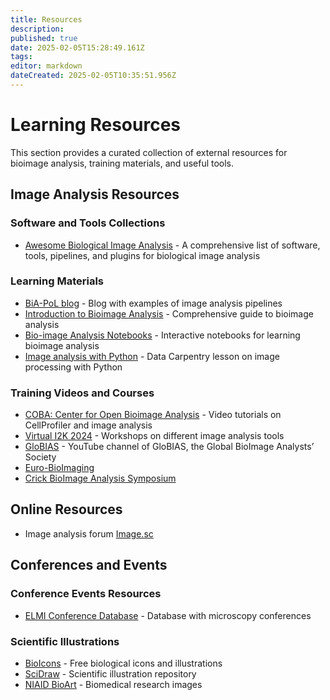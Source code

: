 ```yaml
---
title: Resources
description: 
published: true
date: 2025-02-05T15:28:49.161Z
tags: 
editor: markdown
dateCreated: 2025-02-05T10:35:51.956Z
---
```


# Learning Resources

This section provides a curated collection of external resources for bioimage analysis, training materials, and useful tools.

## Image Analysis Resources

### Software and Tools Collections
- [Awesome Biological Image Analysis](https://github.com/hallvaaw/awesome-biological-image-analysis) - A comprehensive list of software, tools, pipelines, and plugins for biological image analysis

### Learning Materials
- [BiA-PoL blog](https://biapol.github.io/blog/) - Blog with examples of image analysis pipelines
- [Introduction to Bioimage Analysis](https://bioimagebook.github.io/) - Comprehensive guide to bioimage analysis
- [Bio-image Analysis Notebooks](https://www.maths.dundee.ac.uk/biaimaging/) - Interactive notebooks for learning bioimage analysis
- [Image analysis with Python](https://datacarpentry.github.io/image-processing/) - Data Carpentry lesson on image processing with Python

### Training Videos and Courses
- [COBA: Center for Open Bioimage Analysis](https://www.youtube.com/@cobacenter) - Video tutorials on CellProfiler and image analysis
- [Virtual I2K 2024](https://www.youtube.com/@I2KConference) - Workshops on different image analysis tools
- [GloBIAS](https://www.youtube.com/@globias) -  YouTube channel of GloBIAS, the Global BioImage Analysts’ Society
- [Euro-BioImaging](https://www.youtube.com/@EuroBioImagingCommunication/videos)
- [Crick BioImage Analysis Symposium](https://www.youtube.com/channel/UCJg0WSdg1vOZFEduBF1VX4Q)

## Online Resources
- Image analysis forum [Image.sc](https://forum.image.sc/)

## Conferences and Events

### Conference Events Resources
- [ELMI Conference Database](https://elmi.embl.org/conferences-meetings/) - Database with microscopy conferences

### Scientific Illustrations
- [BioIcons](https://bioicons.com/) - Free biological icons and illustrations
- [SciDraw](https://scidraw.io/) - Scientific illustration repository
- [NIAID BioArt](https://bioart.niaid.nih.gov/) - Biomedical research images


